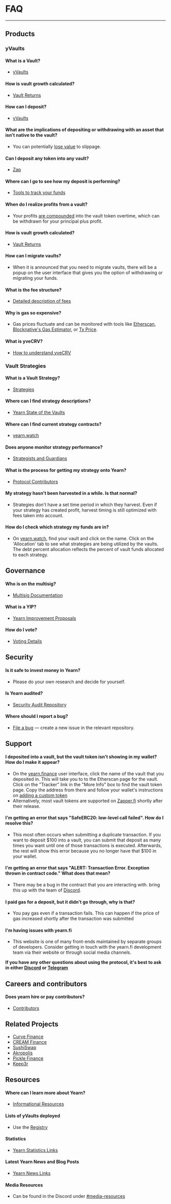 # FAQ

---

## Products

### yVaults

#### What is a Vault?

- [yVaults](https://docs.yearn.finance/getting-started/products/yvaults/overview#what-are-yvaults)

#### How is vault growth calculated?

- [Vault Returns](https://docs.yearn.finance/getting-started/guides/how-to-understand-yvault-roi#roi-calculation)

#### How can I deposit?

- [yVaults](https://docs.yearn.finance/getting-started/using-yearn)

#### What are the implications of depositing or withdrawing with an asset that isn't native to the vault?

- You can potentially [lose value](https://docs.yearn.finance/getting-started/using-yearn#if-you-dont-have-the-required-token-for-the-vault-that-you-would-like-to-deposit-in) to slippage.

#### Can I deposit any token into any vault?

- [Zap](https://docs.yearn.finance/getting-started/products/yvaults/overview#zap-in-with-any-asset)

#### Where can I go to see how my deposit is performing?

- [Tools to track your funds](https://docs.yearn.finance/getting-started/using-yearn#tools-to-track-your-funds)

#### When do I realize profits from a vault?

- Your profits [are compounded](https://docs.yearn.finance/getting-started/using-yearn#tools-to-track-your-funds) into the vault token overtime, which can be withdrawn for your principal plus profit.

#### How is vault growth calculated?

- [Vault Returns](https://docs.yearn.finance/getting-started/guides/how-to-understand-yvault-roi#roi-calculation)

#### How can I migrate vaults?

- When it is announced that you need to migrate vaults, there will be a popup on the user interface that gives you the option of withdrawing or migrating your funds.

#### What is the fee structure?

- [Detailed description of fees](https://docs.yearn.finance/getting-started/products/yvaults/overview#yvault-fee-structure)

#### Why is gas so expensive?

- Gas prices fluctuate and can be monitored with tools like [Etherscan](https://ethereumprice.org/gas/), [Blocknative's Gas Estimator](https://www.blocknative.com/gas-estimator), or [Tx Price](https://txprice.com/).

#### What is yveCRV?

- [How to understand yveCRV](https://docs.yearn.finance/getting-started/guides/how-to-understand-yvecrv)

### Vault Strategies

#### What is a Vault Strategy?

- [Strategies](https://docs.yearn.finance/getting-started/products/yvaults/vaults-and-strategies)

#### Where can I find strategy descriptions?

- [Yearn State of the Vaults](https://vaults.yearn.finance/)

#### Where can I find current strategy contracts?

- [yearn.watch](https://yearn.watch/)

#### Does anyone monitor strategy performance?

- [Strategists and Guardians](https://docs.yearn.finance/getting-started/products/yvaults/vaults-and-strategies)

#### What is the process for getting my strategy onto Yearn?

- [Protocol Contributors](https://docs.yearn.finance/developers/v2/getting-started#overview-of-our-vetting-process)

#### My strategy hasn't been harvested in a while. Is that normal?

- Strategies don't have a set time period in which they harvest. Even if your strategy has created profit, harvest timing is still optimized with fees taken into account.

#### How do I check which strategy my funds are in?

- On [yearn.watch](https://yearn.watch), find your vault and click on the name. Click on the 'Allocation' tab to see what strategies are being utilized by the vaults. The debt percent allocation reflects the percent of vault funds allocated to each strategy.

## Governance

#### Who is on the multisig?

- [Multisig Documentation](https://docs.yearn.finance/security/multisig)

#### What is a YIP?

- [Yearn Improvement Proposals](https://docs.yearn.finance/contributing/governance/proposal-process)

#### How do I vote?

- [Voting Details](https://docs.yearn.finance/contributing/governance/proposal-process#voting)

## Security

#### Is it safe to invest money in Yearn?

- Please do your own research and decide for yourself.

#### Is Yearn audited?

- [Security Audit Repository](https://github.com/yearn/yearn-security/tree/master/audits)

#### Where should I report a bug?

- [File a bug](https://docs.yearn.finance/contributing/contribute#file-a-bug) — create a new issue in the relevant repository.

## Support

#### I deposited into a vault, but the vault token isn't showing in my wallet? How do I make it appear?

- On the [yearn.finance](https://yearn.finance) user interface, click the name of the vault that you deposited in. This will take you to to the Etherscan page for the vault. Click on the "Tracker" link in the "More Info" box to find the vault token page. Copy the address from there and follow your wallet's instructions on [adding a custom token](https://docs.yearn.finance/getting-started/guides/how-to-add-a-custom-token-to-metamask)
- Alternatively, most vault tokens are supported on [Zapper.fi](https://zapper.fi) shortly after their release.

#### I'm getting an error that says "SafeERC20: low-level call failed". How do I resolve this?

- This most often occurs when submitting a duplicate transaction. If you want to deposit $100 into a vault, you can submit that deposit as many times you want until one of those transactions is executed. Afterwards, the rest will show this error because you no longer have that $100 in your wallet.

#### I'm getting an error that says "ALERT: Transaction Error. Exception thrown in contract code." What does that mean?

- There may be a bug in the contract that you are interacting with. bring this up with the team of [Discord](https://discord.gg/yearn).

#### I paid gas for a deposit, but it didn't go through, why is that?

- You pay gas even if a transaction fails. This can happen if the price of gas increased shortly after the transaction was submitted

#### I'm having issues with yearn.fi

- This website is one of many front-ends maintained by separate groups of developers. Consider getting in touch with the yearn.fi development team via their website or through social media channels.

**If you have any other questions about using the protocol, it's best to ask in either [Discord](https://discord.gg/yearn) or [Telegram](https://t.me/yearnfinance)**

## Careers and contributors

#### Does yearn hire or pay contributors?

- [Contributors](https://yearnfinance.notion.site/Join-Us-3e9c95b9bd7846a18c0f1cbe6ab05eda)

## Related Projects

- [Curve Finance](https://curve.fi)
- [CREAM Finance](https://cream.finance)
- [SushiSwap](https://www.sushi.com)
- [Akropolis](https://www.akropolis.io)
- [Pickle Finance](https://www.pickle.finance)
- [Keep3r](https://thekeep3r.network/)

## Resources

#### Where can I learn more about Yearn?

- [Informational Resources](https://docs.yearn.finance/resources/links/#learn)

#### Lists of yVaults deployed

- Use the [Registry](https://docs.yearn.finance/vaults/smart-contracts/registry)

#### Statistics

- [Yearn Statistics Links](https://docs.yearn.finance/resources/links/#statistics)

#### Latest Yearn News and Blog Posts

- [Yearn News Links](https://docs.yearn.finance/resources/links/#updates)

#### Media Resources

- Can be found in the Discord under [\#media-resources](https://discord.gg/pp3JKTVwtF)
